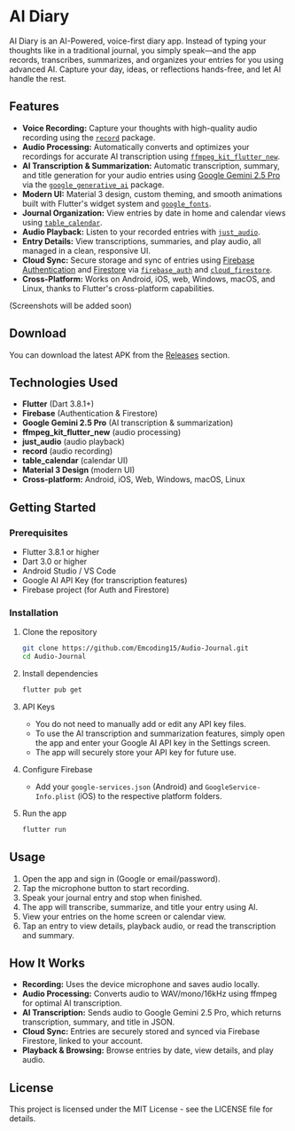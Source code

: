 
# AI Diary

AI Diary is an AI-Powered, voice-first diary app. Instead of typing your thoughts like in a traditional journal, you simply speak—and the app records, transcribes, summarizes, and organizes your entries for you using advanced AI. Capture your day, ideas, or reflections hands-free, and let AI handle the rest.

## Features

- **Voice Recording:** Capture your thoughts with high-quality audio recording using the [`record`](https://pub.dev/packages/record) package.
- **Audio Processing:** Automatically converts and optimizes your recordings for accurate AI transcription using [`ffmpeg_kit_flutter_new`](https://pub.dev/packages/ffmpeg_kit_flutter_new).
- **AI Transcription & Summarization:** Automatic transcription, summary, and title generation for your audio entries using [Google Gemini 2.5 Pro](https://ai.google.dev/) via the [`google_generative_ai`](https://pub.dev/packages/google_generative_ai) package.
- **Modern UI:** Material 3 design, custom theming, and smooth animations built with Flutter's widget system and [`google_fonts`](https://pub.dev/packages/google_fonts).
- **Journal Organization:** View entries by date in home and calendar views using [`table_calendar`](https://pub.dev/packages/table_calendar).
- **Audio Playback:** Listen to your recorded entries with [`just_audio`](https://pub.dev/packages/just_audio).
- **Entry Details:** View transcriptions, summaries, and play audio, all managed in a clean, responsive UI.
- **Cloud Sync:** Secure storage and sync of entries using [Firebase Authentication](https://firebase.google.com/docs/auth) and [Firestore](https://firebase.google.com/docs/firestore) via [`firebase_auth`](https://pub.dev/packages/firebase_auth) and [`cloud_firestore`](https://pub.dev/packages/cloud_firestore).
- **Cross-Platform:** Works on Android, iOS, web, Windows, macOS, and Linux, thanks to Flutter's cross-platform capabilities.

(Screenshots will be added soon)

## Download

You can download the latest APK from the [Releases](https://github.com/Emcoding15/Audio-Journal/releases) section.


## Technologies Used

- **Flutter** (Dart 3.8.1+)
- **Firebase** (Authentication & Firestore)
- **Google Gemini 2.5 Pro** (AI transcription & summarization)
- **ffmpeg_kit_flutter_new** (audio processing)
- **just_audio** (audio playback)
- **record** (audio recording)
- **table_calendar** (calendar UI)
- **Material 3 Design** (modern UI)
- **Cross-platform:** Android, iOS, Web, Windows, macOS, Linux



## Getting Started

### Prerequisites

- Flutter 3.8.1 or higher
- Dart 3.0 or higher
- Android Studio / VS Code
- Google AI API Key (for transcription features)
- Firebase project (for Auth and Firestore)

### Installation

1. Clone the repository
	```bash
	git clone https://github.com/Emcoding15/Audio-Journal.git
	cd Audio-Journal
	```

2. Install dependencies
	```bash
	flutter pub get
	```



3. API Keys
	- You do not need to manually add or edit any API key files.
	- To use the AI transcription and summarization features, simply open the app and enter your Google AI API key in the Settings screen.
	- The app will securely store your API key for future use.

4. Configure Firebase
	- Add your `google-services.json` (Android) and `GoogleService-Info.plist` (iOS) to the respective platform folders.

5. Run the app
	```bash
	flutter run
	```

## Usage

1. Open the app and sign in (Google or email/password).
2. Tap the microphone button to start recording.
3. Speak your journal entry and stop when finished.
4. The app will transcribe, summarize, and title your entry using AI.
5. View your entries on the home screen or calendar view.
6. Tap an entry to view details, playback audio, or read the transcription and summary.

## How It Works

- **Recording:** Uses the device microphone and saves audio locally.
- **Audio Processing:** Converts audio to WAV/mono/16kHz using ffmpeg for optimal AI transcription.
- **AI Transcription:** Sends audio to Google Gemini 2.5 Pro, which returns transcription, summary, and title in JSON.
- **Cloud Sync:** Entries are securely stored and synced via Firebase Firestore, linked to your account.
- **Playback & Browsing:** Browse entries by date, view details, and play audio.

## License

This project is licensed under the MIT License - see the LICENSE file for details.


